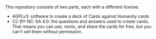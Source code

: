 This repository consists of two parts, each with a different license:

* AGPLv3: software to create a deck of Cards against Humanity cards
* CC BY-NC-SA 4.0: the questions and answers used to create cards. That
  means you can use, remix, and share the cards for free, but you can't sell
  them without permission.
